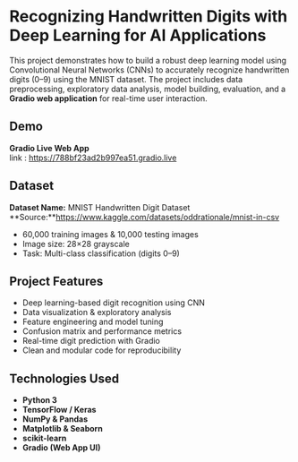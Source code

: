 # Recognizing Handwritten Digits with Deep Learning for AI Applications

This project demonstrates how to build a robust deep learning model using Convolutional Neural Networks (CNNs) to accurately recognize handwritten digits (0–9) using the MNIST dataset. The project includes data preprocessing, exploratory data analysis, model building, evaluation, and a **Gradio web application** for real-time user interaction.

## Demo

**Gradio Live Web App**  
link : https://788bf23ad2b997ea51.gradio.live

## Dataset

**Dataset Name:** MNIST Handwritten Digit Dataset  
**Source:**https://www.kaggle.com/datasets/oddrationale/mnist-in-csv 
- 60,000 training images & 10,000 testing images  
- Image size: 28×28 grayscale  
- Task: Multi-class classification (digits 0–9)

## Project Features

- Deep learning-based digit recognition using CNN
- Data visualization & exploratory analysis
- Feature engineering and model tuning
- Confusion matrix and performance metrics
- Real-time digit prediction with Gradio
- Clean and modular code for reproducibility

## Technologies Used

- **Python 3**
- **TensorFlow / Keras**
- **NumPy & Pandas**
- **Matplotlib & Seaborn**
- **scikit-learn**
- **Gradio (Web App UI)**
